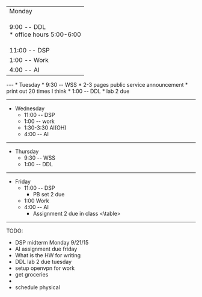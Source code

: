 
<table>
  <tr><td>  Monday  </td></tr>
  <tr><td><p>9:00 -- DDL <br />
      * office hours 5:00-6:00</p></td></tr>
  <tr><td>11:00 -- DSP</td></tr>
  <tr><td>1:00 -- Work</td></tr>
  <tr><td>4:00 -- AI</td></tr>
</table>
---
* Tuesday
  * 9:30 -- WSS
    * 2-3 pages public service announcement
      * print out 20 times I think
  * 1:00 -- DDL
    * lab 2 due

---
* Wednesday
  * 11:00 -- DSP
  * 1:00 -- work
  * 1:30-3:30 AI(OH)
  * 4:00 -- AI

---
* Thursday
  * 9:30 -- WSS
  * 1:00 -- DDL

---
* Friday
  * 11:00 -- DSP
    * PB set 2 due
  * 1:00 Work
  * 4:00 -- AI
    * Assignment 2 due in class
<\table>
---
TODO:

* DSP midterm Monday 9/21/15
* AI assignment due friday
* What is the HW for writing
* DDL lab 2 due tuesday
* setup openvpn for work
* get groceries
* 
* schedule physical
